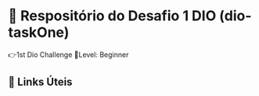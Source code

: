 # 📙 Respositório do Desafio 1 DIO (dio-taskOne) 
👉1st Dio Challenge
🐤Level: Beginner

## 📒 Links Úteis
